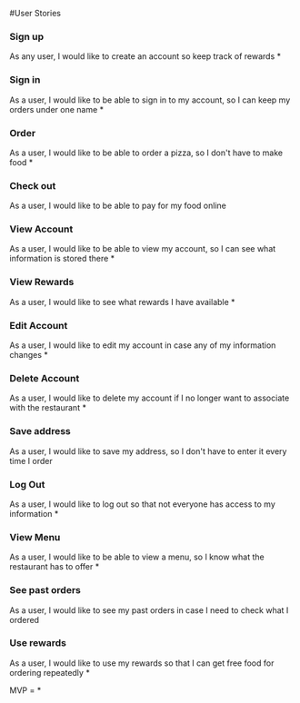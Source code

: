 #User Stories

### Sign up
As any user, I would like to create an account so keep track of rewards *
### Sign in
As a user, I would like to be able to sign in to my account, so I can keep my orders under one name *
### Order
As a user, I would like to be able to order a pizza, so I don't have to make food *
### Check out
As a user, I would like to be able to pay for my food online 
### View Account
As a user, I would like to be able to view my account, so I can see what information is stored there *
### View Rewards
As a user, I would like to see what rewards I have available *
### Edit Account
As a user, I would like to edit my account in case any of my information changes *
### Delete Account
As a user, I would like to delete my account if I no longer want to associate with the restaurant *
### Save address
As a user, I would like to save my address, so I don't have to enter it every time I order
### Log Out
As a user, I would like to log out so that not everyone has access to my information *
### View Menu
As a user, I would like to be able to view a menu, so I know what the restaurant has to offer *
### See past orders
As a user, I would like to see my past orders in case I need to check what I ordered
### Use rewards
As a user, I would like to use my rewards so that I can get free food for ordering repeatedly *

MVP = *